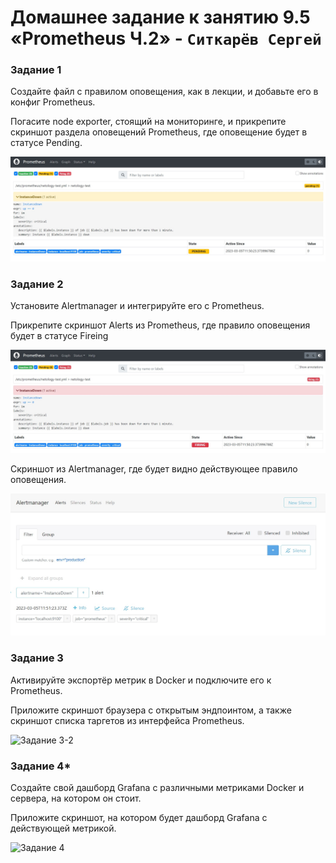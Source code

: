 # Домашнее задание к занятию 9.5 «Prometheus Ч.2» - `Ситкарёв Сергей`

### Задание 1

Создайте файл с правилом оповещения, как в лекции, и добавьте его в конфиг Prometheus.

Погасите node exporter, стоящий на мониторинге, и прикрепите скриншот раздела оповещений Prometheus, где оповещение будет в статусе Pending.

![Задание 1](https://github.com/SSitkarev/9-05/blob/main/img/1.jpg)

### Задание 2

Установите Alertmanager и интегрируйте его с Prometheus.

Прикрепите скриншот Alerts из Prometheus, где правило оповещения будет в статусе Fireing

![Задание 2-1](https://github.com/SSitkarev/9-05/blob/main/img/2-1.jpg)

Cкриншот из Alertmanager, где будет видно действующее правило оповещения.

![Задание 2-2](https://github.com/SSitkarev/9-05/blob/main/img/2-2.jpg)

### Задание 3

Активируйте экспортёр метрик в Docker и подключите его к Prometheus.

Приложите скриншот браузера с открытым эндпоинтом, а также скриншот списка таргетов из интерфейса Prometheus.

![Задание 3-2](https://github.com/SSitkarev/9-05/blob/main/img/3.jpg)


### Задание 4*

Создайте свой дашборд Grafana с различными метриками Docker и сервера, на котором он стоит.

Приложите скриншот, на котором будет дашборд Grafana с действующей метрикой.

![Задание 4](https://github.com/SSitkarev/9-05/blob/main/img/4.jpg)
